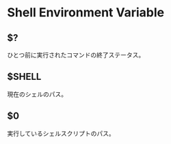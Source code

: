 # Shell Environment Variable

## $?
ひとつ前に実行されたコマンドの終了ステータス。

## $SHELL
現在のシェルのパス。

## $0
実行しているシェルスクリプトのパス。
